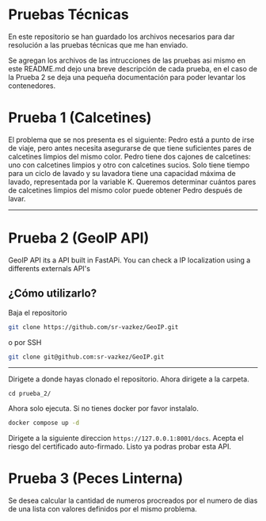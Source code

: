 # Pruebas Técnicas

En este repositorio se han guardado los archivos necesarios para dar resolución a las pruebas técnicas que me han enviado.

Se agregan los archivos de las intrucciones de las pruebas asi mismo en este README.md dejo una breve descripción de cada prueba, en el caso de la Prueba 2 se deja una pequeña documentación para poder levantar los contenedores.


# Prueba 1 (Calcetines)

El problema que se nos presenta es el siguiente: Pedro está a punto de irse de viaje, pero antes necesita asegurarse de que tiene suficientes pares de calcetines limpios del mismo color. Pedro tiene dos cajones de calcetines: uno con calcetines limpios y otro con calcetines sucios. Solo tiene tiempo para un ciclo de lavado y su lavadora tiene una capacidad máxima de lavado, representada por la variable K. Queremos determinar cuántos pares de calcetines limpios del mismo color puede obtener Pedro después de lavar.

---


# Prueba 2 (GeoIP API)
GeoIP API its a API built in FastAPi. You can check a IP localization using a differents externals API's

## ¿Cómo utilizarlo?

Baja el repositorio

```bash
git clone https://github.com/sr-vazkez/GeoIP.git
```

o por SSH

```bash
git clone git@github.com:sr-vazkez/GeoIP.git
```

---

Dirigete a donde hayas clonado el repositorio.
Ahora dirigete a la carpeta. 

```
cd prueba_2/
```

Ahora solo ejecuta. Si no tienes docker por favor instalalo.

```bash
docker compose up -d
```

Dirigete a la siguiente direccion `https://127.0.0.1:8001/docs`. Acepta el riesgo del certificado auto-firmado.
Listo ya podras probar esta API.

# Prueba 3 (Peces Linterna)

Se desea calcular la cantidad de numeros procreados por el numero de dias de una lista con valores definidos por el mismo problema.

